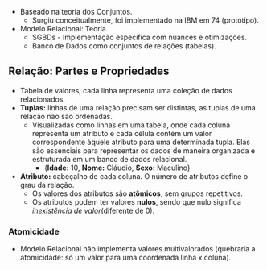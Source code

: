 - Baseado na teoria dos Conjuntos.
	- Surgiu conceitualmente, foi implementado na IBM em 74 (protótipo).
- Modelo Relacional: Teoria.
	- SGBDs - Implementação específica com nuances e otimizações.
	- Banco de Dados como conjuntos de relações (tabelas).
## Relação: Partes e Propriedades
- Tabela de valores, cada linha representa uma coleção de dados relacionados.
- **Tuplas:** linhas de uma relação precisam ser distintas, as tuplas de uma relação não são ordenadas.
	- Visualizadas como linhas em uma tabela, onde cada coluna representa um atributo e cada célula contém um valor correspondente àquele atributo para uma determinada tupla. Elas são essenciais para representar os dados de maneira organizada e estruturada em um banco de dados relacional.
		- {**Idade:** 10, **Nome:** Cláudio, **Sexo:** Maculino}
- **Atributo:** cabeçalho de cada coluna. O número de atributos define o grau da relação.
	- Os valores dos atributos são **atômicos**, sem grupos repetitivos.
	- Os atributos podem ter valores **nulos**, sendo que nulo significa _inexistência de valor_(diferente de 0).
### Atomicidade
- Modelo Relacional não implementa valores multivalorados (quebraria a atomicidade: só um valor para uma coordenada linha x coluna).